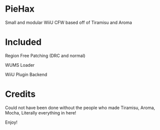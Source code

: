# PieHax
Small and modular WiiU CFW based off of Tiramisu and Aroma

# Included

Region Free Patching (DRC and normal)

WUMS Loader

WiiU Plugin Backend

# Credits
Could not have been done without the people who made Tiramisu, Aroma, Mocha, Literally everything in here!

Enjoy!
